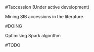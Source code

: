 #Taccession (Under active development)

Mining SIB accessions in the literature. 

#DOING

Optimising Spark algorithm

#TODO

